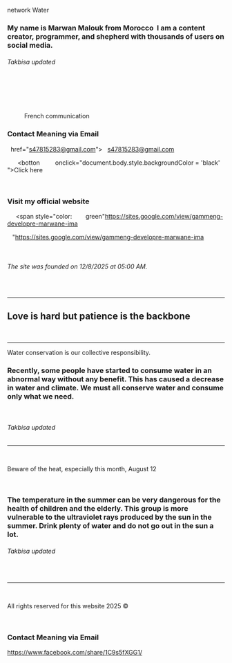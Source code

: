  <span style="color:
          red">network Water
<h3>My name is Marwan Malouk from Morocco  I am a content creator, programmer, and shepherd with thousands of users on social media. 
       <h6>Takbisa updated </h6>
  <h3>
            
          </h3>
          <span style="color:
            green">French communication
          </span>
          <h3>Contact Meaning via Email  </h3> 
<a

  href="s47815283@gmail.com">
  s47815283@gmail.com
</a>
<script>
  document.body.style.backgroundColor = "black"
  
</script>

      <botton
        onclick="document.body.style.backgroundColor = 'black' ">Click here
   <p>
     <h3>Visit my official website  </h3>
     <span style="color:
       green"https://sites.google.com/view/gammeng-developre-marwane-ima
   </p>   </botton>"https://sites.google.com/view/gammeng-developre-marwane-ima

  <h6>The site was founded on 12/8/2025 at 05:00 AM. </h6>
  <hr>
<h2>Love is hard but patience is the backbone </h2>
  <hr>

<p>Water conservation is our collective responsibility.
</p>
<h3>Recently, some people have started to consume water in an abnormal way without any benefit. This has caused a decrease in water and climate. We must all conserve water and consume only what we need. </h3>
  <h6>Takbisa updated </h6>
<hr>
  <p>Beware of the heat, especially this month, August 12
  </p>
  <h3>The temperature in the summer can be very dangerous for the health of children and the elderly. This group is more vulnerable to the ultraviolet rays produced by the sun in the summer. Drink plenty of water and do not go out in the sun a lot.</h3>
<h6>Takbisa updated  </h6>
  <hr>
  <p>All rights reserved for this website 2025 ©️</p>
          
          <h3>Contact Meaning via Email  </h3> 
<a
  
  href="facebook.com">
https://www.facebook.com/share/1C9s5fXGG1/
</a>



